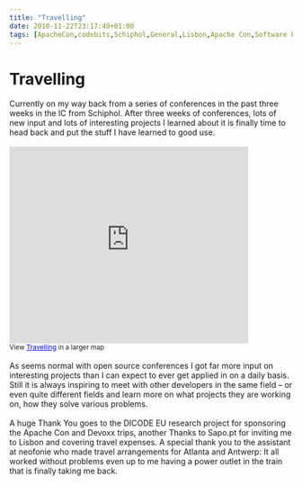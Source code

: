```yaml
---
title: "Travelling"
date: 2010-11-22T23:17:49+01:00
tags: [ApacheCon,codebits,Schiphol,General,Lisbon,Apache Con,Software Foundation,Devoxx,]
---
```


# Travelling


Currently on my way back from a series of conferences in the past three weeks in the IC from Schiphol. After three 
weeks of conferences, lots of new input and lots of interesting projects I learned about it is finally time to head 
back and put the stuff I have learned to good use.<br><br><iframe width="425" height="350" frameborder="0" 
scrolling="no" marginheight="0" marginwidth="0" 
src="http://maps.google.com/maps/ms?ie=UTF8&amp;hl=en&amp;msa=0&amp;msid=117451965971118035234.000495b5a2caf02298d30&amp
;ll=43.147352,-35.46936&amp;spn=18.791207,97.833252&amp;output=embed"></iframe><br /><small>View <a 
href="http://maps.google.com/maps/ms?ie=UTF8&amp;hl=en&amp;msa=0&amp;msid=117451965971118035234.000495b5a2caf02298d30&am
p;ll=43.147352,-35.46936&amp;spn=18.791207,97.833252&amp;source=embed" 
style="color:#0000FF;text-align:left">Travelling</a> in a larger map</small><br><br>As seems normal with open source 
conferences I got far more input on interesting projects than I can expect to ever get applied in on a daily basis. 
Still it is always inspiring to meet with other developers in the same field – or even quite different fields and learn 
more on what projects they are working on, how they solve various problems.<br><br>A huge Thank You goes to the DICODE 
EU research project for sponsoring the Apache Con and Devoxx trips, another Thanks to Sapo.pt for inviting me to Lisbon 
and covering travel expenses. A special thank you to the assistant at neofonie who made travel arrangements for Atlanta 
and Antwerp: It all worked without problems even up to me having a power outlet in the train that is finally taking me 
back.
